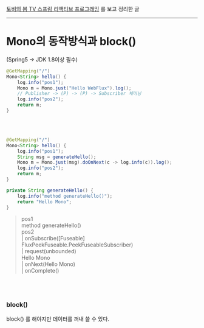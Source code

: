 [토비의 봄 TV 스프링 리액티브 프로그래밍](https://www.youtube.com/watch?v=LK6NRV8tZBM&list=PLOLeoJ50I1kkqC4FuEztT__3xKSfR2fpw&index=9) 를 보고 정리한 글
<hr>

# Mono의 동작방식과 block()

(Spring5 -> JDK 1.8이상 필수)


```java
@GetMapping("/")
Mono<String> hello() {
	log.info("pos1");
	Mono m = Mono.just("Hello WebFlux").log(); 
	// Publisher -> (P) -> (P) -> Subscriber 체이닝
	log.info("pos2");
	return m;
}
```
<br><br>

```java
@GetMapping("/")
Mono<String> hello() {
    log.info("pos1");
    String msg = generateHello();
    Mono m = Mono.just(msg).doOnNext(c -> log.info(c)).log();
    log.info("pos2");
    return m;
}

private String generateHello() {
    log.info("method generateHello()");
    return "Hello Mono";
}
```
> pos1 <br>
> method generateHello() <br>
> pos2 <br>
> | onSubscribe([Fuseable] FluxPeekFuseable.PeekFuseableSubscriber) <br>
> | request(unbounded) <br>
> Hello Mono <br>
> | onNext(Hello Mono) <br>
> | onComplete() <br>

<br><br>

### block()
block() 를 해야지만 데이터를 꺼내 쓸 수 있다.
